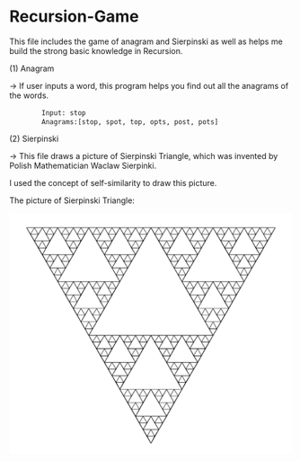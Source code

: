 # Recursion-Game

This file includes the game of anagram and Sierpinski as well as helps me build the strong basic knowledge in Recursion.

(1) Anagram 

   -> If user inputs a word, this program helps you find out all the anagrams of the words.
            
            Input: stop
            Anagrams:[stop, spot, top, opts, post, pots]
    
    
(2) Sierpinski
  
  -> This file draws a picture of Sierpinski Triangle, which was invented by Polish Mathematician Waclaw Sierpinki.
      
   I used the concept of self-similarity to draw this picture.
      
   The picture of Sierpinski Triangle:
   
   ![image](https://github.com/calvin0123/Recursion-Game/blob/master/Sierpinski%20Picture.png)
      
